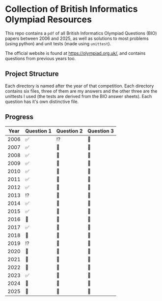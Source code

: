 # Collection of British Informatics Olympiad Resources

This repo contains a `pdf` of all British Informatics Olympiad Questions (BIO) papers between 2006 and 2025, as well as solutions to most problems (using python) and unit tests (made using `unittest`).

The official website is found at <https://olympiad.org.uk/>, and contains questions from previous years too.

## Project Structure

Each directory is named after the year of that competition. Each directory contains six files, three of them are my answers and the other three are the unittests I used (the tests are derived from the BIO answer sheets). Each question has it's own distinctive file.

## Progress

| Year  | Question 1 | Question 2 | Question 3 |
| ----- | ---------- | ---------- | ---------- |
| 2006  | :white_check_mark:    | :interrobang: | :black_square_button: |
| 2007  | :white_check_mark:    | :black_square_button: | :black_square_button: |
| 2008  | :white_check_mark:    | :black_square_button: | :black_square_button: |
| 2009  | :white_check_mark:    | :black_square_button: | :black_square_button: |
| 2010  | :white_check_mark:    | :black_square_button: | :black_square_button: |
| 2011  | :white_check_mark:    | :black_square_button: | :black_square_button: |
| 2012  | :white_check_mark:    | :black_square_button: | :black_square_button: |
| 2013  | :interrobang:         | :black_square_button: | :black_square_button: |
| 2014  | :white_check_mark:    | :black_square_button: | :black_square_button: |
| 2015  | :white_check_mark:    | :black_square_button: | :black_square_button: |
| 2016  | :black_square_button: | :black_square_button: | :black_square_button: |
| 2017  | :white_check_mark:    | :black_square_button: | :black_square_button: |
| 2018  | :black_square_button: | :black_square_button: | :black_square_button: |
| 2019  | :interrobang:         | :black_square_button: | :black_square_button: |
| 2020  | :black_square_button: | :black_square_button: | :black_square_button: |
| 2021  | :black_square_button: | :black_square_button: | :black_square_button: |
| 2022  | :black_square_button: | :black_square_button: | :black_square_button: |
| 2023  | :white_check_mark:    | :black_square_button: | :black_square_button: |
| 2024  | :black_square_button: | :black_square_button: | :black_square_button: |
| 2025  | :black_square_button: | :black_square_button: | :black_square_button: |
